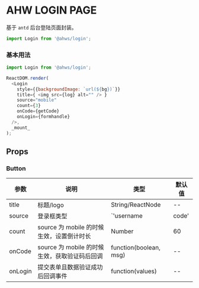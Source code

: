 AHW LOGIN PAGE
===
基于 `antd` 后台登陆页面封装。

```jsx
import Login from '@ahws/login';
```

### 基本用法

<!--DemoStart,bgWhite,codePen,codeSandbox--> 
```js
import Login from '@ahws/login';

ReactDOM.render(
  <Login
    style={{backgroundImage: `url(${bg})`}}
    title={ <img src={log} alt="" /> }
    source="mobile"
    count={3}
    onCode={getCode}
    onLogin={formhandle}
  />,
  _mount_
);
```
<!--End-->

## Props

### Button

| 参数 | 说明 | 类型 | 默认值 |
| -------- | -------- | -------- | -------- |
| title | 标题/logo | String/ReactNode | -- |
| source | 登录框类型 | `'username|code' | 'username' | 'mobile'` | 'username|code' |
| count | source 为 mobile 的时候生效，设置倒计时长 | Number | 60 |
| onCode | source 为 mobile 的时候生效，获取验证码后回调 | function(boolean, msg) | -- |
| onLogin | 提交表单且数据验证成功后回调事件 | function(values) | -- |


